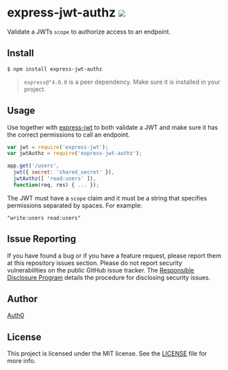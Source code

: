 # express-jwt-authz ![](https://travis-ci.org/auth0/express-jwt-authz.svg?branch=master)

Validate a JWTs `scope` to authorize access to an endpoint.

## Install

    $ npm install express-jwt-authz

> `express@^4.0.0` is a peer dependency. Make sure it is installed in your project.

## Usage

Use together with [express-jwt](https://github.com/auth0/express-jwt) to both validate a JWT and make sure it has the correct permissions to call an endpoint.

```javascript
var jwt = require('express-jwt');
var jwtAuthz = require('express-jwt-authz');

app.get('/users',
  jwt({ secret: 'shared_secret' }),
  jwtAuthz([ 'read:users' ]),
  function(req, res) { ... });
```

The JWT must have a `scope` claim and it must be a string that specifies permissions separated by spaces. For example:

```
"write:users read:users"
```

## Issue Reporting

If you have found a bug or if you have a feature request, please report them at this repository issues section. Please do not report security vulnerabilities on the public GitHub issue tracker. The [Responsible Disclosure Program](https://auth0.com/whitehat) details the procedure for disclosing security issues.

## Author

[Auth0](https://auth0.com)

## License

This project is licensed under the MIT license. See the [LICENSE](LICENSE) file for more info.
